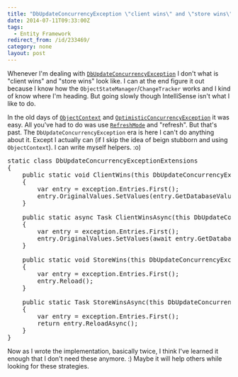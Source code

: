 ```yaml
---
title: "DbUpdateConcurrencyException \"client wins\" and \"store wins\" resolution helpers"
date: 2014-07-11T09:33:00Z
tags:
  - Entity Framework
redirect_from: /id/233469/
category: none
layout: post
---
```

Whenever I'm dealing with [`DbUpdateConcurrencyException`][1] I don't what is "client wins" and "store wins" look like. I can at the end figure it out because I know how the `ObjectStateManager`/`ChangeTracker` works and I kind of know where I'm heading. But going slowly though IntelliSense isn't what I like to do.

<!-- excerpt -->

In the old days of [`ObjectContext`][2] and [`OptimisticConcurrencyException`][3] it was easy. All you've had to do was use [`RefreshMode`][4] and "refresh". But that's past. The `DbUpdateConcurrencyException` era is here I can't do anything about it. Except I actually can (if I skip the idea of beign stubborn and using `ObjectContext`). I can write myself helpers. :o)

<pre class="brush:csharp">
static class DbUpdateConcurrencyExceptionExtensions
{
	public static void ClientWins(this DbUpdateConcurrencyException exception)
	{
		var entry = exception.Entries.First();
		entry.OriginalValues.SetValues(entry.GetDatabaseValues());
	}

	public static async Task ClientWinsAsync(this DbUpdateConcurrencyException exception)
	{
		var entry = exception.Entries.First();
		entry.OriginalValues.SetValues(await entry.GetDatabaseValuesAsync().ConfigureAwait(false));
	}

	public static void StoreWins(this DbUpdateConcurrencyException exception)
	{
		var entry = exception.Entries.First();
		entry.Reload();
	}

	public static Task StoreWinsAsync(this DbUpdateConcurrencyException exception)
	{
		var entry = exception.Entries.First();
		return entry.ReloadAsync();
	}
}
</pre>

Now as I wrote the implementation, basically twice, I think I've learned it enough that I don't need these anymore. :) Maybe it will help others while looking for these strategies.

[1]: http://msdn.microsoft.com/en-us/library/system.data.entity.infrastructure.dbupdateconcurrencyexception(v=vs.113).aspx
[2]: http://msdn.microsoft.com/en-us/library/system.data.entity.core.objects.objectcontext(v=vs.113).aspx
[3]: http://msdn.microsoft.com/en-us/library/system.data.entity.core.optimisticconcurrencyexception(v=vs.113).aspx
[4]: http://msdn.microsoft.com/en-us/library/system.data.entity.core.objects.refreshmode(v=vs.113).aspx